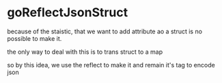 # goReflectJsonStruct

because of the staistic, that we want to add attribute ao a struct is no possible to make it.

the only way to deal with this is to trans struct to a map 

so by this idea, we use the reflect to make it and remain it's tag to encode json
